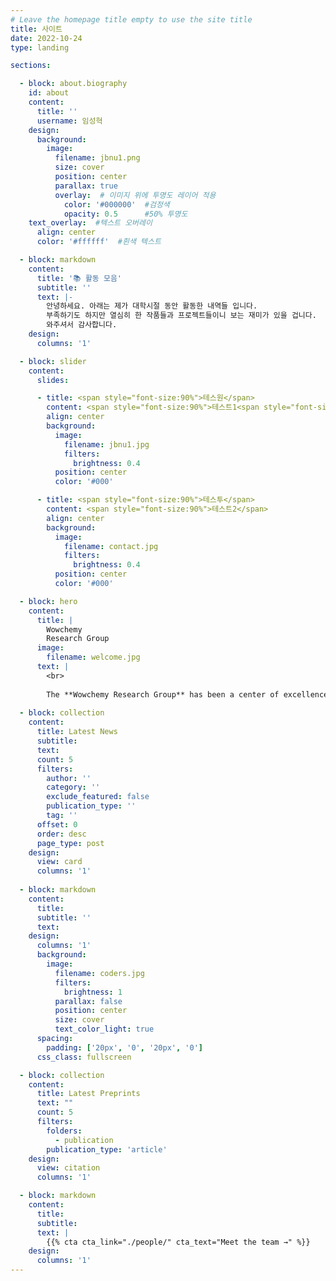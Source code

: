 ```yaml
---
# Leave the homepage title empty to use the site title
title: 사이트
date: 2022-10-24
type: landing

sections:

  - block: about.biography
    id: about
    content:
      title: ''
      username: 임성혁
    design:
      background:
        image:
          filename: jbnu1.png
          size: cover
          position: center
          parallax: true
          overlay:  # 이미지 위에 투명도 레이어 적용
            color: '#000000'  #검정색
            opacity: 0.5      #50% 투명도
    text_overlay:  #텍스트 오버레이
      align: center
      color: '#ffffff'  #흰색 텍스트

  - block: markdown
    content:
      title: '📚 활동 모음'
      subtitle: ''
      text: |-
        안녕하세요. 아래는 제가 대학시절 동안 활동한 내역들 입니다.
        부족하기도 하지만 열심히 한 작품들과 프로젝트들이니 보는 재미가 있을 겁니다.
        와주셔서 감사합니다.
    design:
      columns: '1'

  - block: slider
    content:
      slides:

      - title: <span style="font-size:90%">테스원</span>
        content: <span style="font-size:90%">테스트1<span style="font-size:90%">
        align: center
        background:
          image:
            filename: jbnu1.jpg
            filters:
              brightness: 0.4
          position: center
          color: '#000'

      - title: <span style="font-size:90%">테스투</span>
        content: <span style="font-size:90%">테스트2</span>
        align: center
        background:
          image:
            filename: contact.jpg
            filters:
              brightness: 0.4
          position: center
          color: '#000'

  - block: hero
    content:
      title: |
        Wowchemy
        Research Group
      image:
        filename: welcome.jpg
      text: |
        <br>
        
        The **Wowchemy Research Group** has been a center of excellence for Artificial Intelligence research, teaching, and practice since its founding in 2016.
  
  - block: collection
    content:
      title: Latest News
      subtitle:
      text:
      count: 5
      filters:
        author: ''
        category: ''
        exclude_featured: false
        publication_type: ''
        tag: ''
      offset: 0
      order: desc
      page_type: post
    design:
      view: card
      columns: '1'
  
  - block: markdown
    content:
      title:
      subtitle: ''
      text:
    design:
      columns: '1'
      background:
        image: 
          filename: coders.jpg
          filters:
            brightness: 1
          parallax: false
          position: center
          size: cover
          text_color_light: true
      spacing:
        padding: ['20px', '0', '20px', '0']
      css_class: fullscreen

  - block: collection
    content:
      title: Latest Preprints
      text: ""
      count: 5
      filters:
        folders:
          - publication
        publication_type: 'article'
    design:
      view: citation
      columns: '1'

  - block: markdown
    content:
      title:
      subtitle:
      text: |
        {{% cta cta_link="./people/" cta_text="Meet the team →" %}}
    design:
      columns: '1'
---
```


